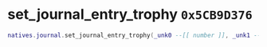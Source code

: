 # set_journal_entry_trophy `0x5CB9D376`

```lua
natives.journal.set_journal_entry_trophy(_unk0 --[[ number ]], _unk1 --[[ number ]])
```
